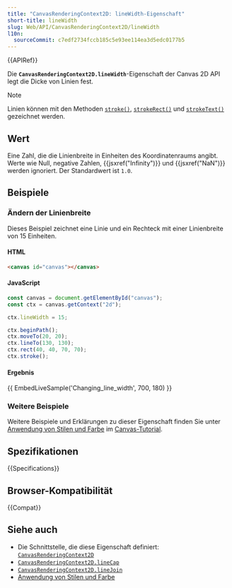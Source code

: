 ```yaml
---
title: "CanvasRenderingContext2D: lineWidth-Eigenschaft"
short-title: lineWidth
slug: Web/API/CanvasRenderingContext2D/lineWidth
l10n:
  sourceCommit: c7edf2734fccb185c5e93ee114ea3d5edc0177b5
---
```


{{APIRef}}

Die **`CanvasRenderingContext2D.lineWidth`**-Eigenschaft der Canvas 2D API legt die Dicke von Linien fest.

> [!NOTE]
> Linien können mit den Methoden
> [`stroke()`](/de/docs/Web/API/CanvasRenderingContext2D/stroke),
> [`strokeRect()`](/de/docs/Web/API/CanvasRenderingContext2D/strokeRect)
> und [`strokeText()`](/de/docs/Web/API/CanvasRenderingContext2D/strokeText) gezeichnet werden.

## Wert

Eine Zahl, die die Linienbreite in Einheiten des Koordinatenraums angibt. Werte wie Null, negative Zahlen, {{jsxref("Infinity")}} und {{jsxref("NaN")}} werden ignoriert. Der Standardwert ist `1.0`.

## Beispiele

### Ändern der Linienbreite

Dieses Beispiel zeichnet eine Linie und ein Rechteck mit einer Linienbreite von 15 Einheiten.

#### HTML

```html
<canvas id="canvas"></canvas>
```

#### JavaScript

```js
const canvas = document.getElementById("canvas");
const ctx = canvas.getContext("2d");

ctx.lineWidth = 15;

ctx.beginPath();
ctx.moveTo(20, 20);
ctx.lineTo(130, 130);
ctx.rect(40, 40, 70, 70);
ctx.stroke();
```

#### Ergebnis

{{ EmbedLiveSample('Changing_line_width', 700, 180) }}

### Weitere Beispiele

Weitere Beispiele und Erklärungen zu dieser Eigenschaft finden Sie unter [Anwendung von Stilen und Farbe](/de/docs/Web/API/Canvas_API/Tutorial/Applying_styles_and_colors) im [Canvas-Tutorial](/de/docs/Web/API/Canvas_API/Tutorial).

## Spezifikationen

{{Specifications}}

## Browser-Kompatibilität

{{Compat}}

## Siehe auch

- Die Schnittstelle, die diese Eigenschaft definiert: [`CanvasRenderingContext2D`](/de/docs/Web/API/CanvasRenderingContext2D)
- [`CanvasRenderingContext2D.lineCap`](/de/docs/Web/API/CanvasRenderingContext2D/lineCap)
- [`CanvasRenderingContext2D.lineJoin`](/de/docs/Web/API/CanvasRenderingContext2D/lineJoin)
- [Anwendung von Stilen und Farbe](/de/docs/Web/API/Canvas_API/Tutorial/Applying_styles_and_colors)
